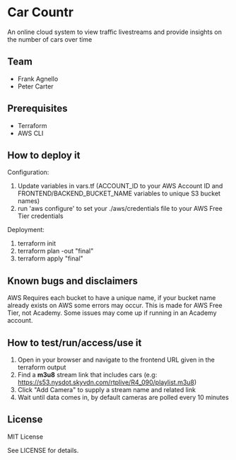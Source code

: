 # Car Countr

An online cloud system to view traffic livestreams and provide insights on the number of cars over time
  
## Team

- Frank Agnello 
- Peter Carter

## Prerequisites

- Terraform
- AWS CLI

## How to deploy it 

Configuration:
1. Update variables in vars.tf (ACCOUNT_ID to your AWS Account ID and FRONTEND/BACKEND_BUCKET_NAME variables to unique S3 bucket names)
2. run 'aws configure' to set your ./aws/credentials file to your AWS Free Tier credentials

Deployment: 

1. terraform init
2. terraform plan -out "final"
3. terraform apply "final"

## Known bugs and disclaimers
AWS Requires each bucket to have a unique name, if your bucket name already exists on AWS some errors may occur.
This is made for AWS Free Tier, not Academy. Some issues may come up if running in an Academy account.

## How to test/run/access/use it

1. Open in your browser and navigate to the frontend URL given in the terraform output
2. Find a **m3u8** stream link that includes cars (e.g: https://s53.nysdot.skyvdn.com/rtplive/R4_090/playlist.m3u8)
3. Click "Add Camera" to supply a stream name and related link
4. Wait until data comes in, by default cameras are polled every 10 minutes


## License

MIT License

See LICENSE for details.
